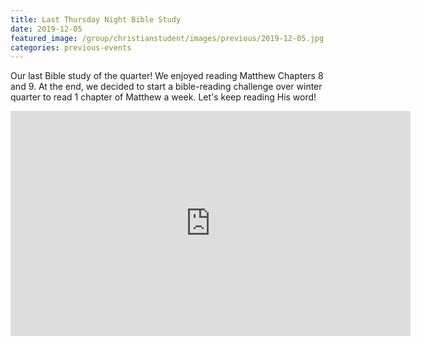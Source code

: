 ```yaml
---
title: Last Thursday Night Bible Study  
date: 2019-12-05
featured_image: /group/christianstudent/images/previous/2019-12-05.jpg
categories: previous-events
---
```

Our last Bible study of the quarter! We enjoyed reading Matthew Chapters 8 and 9. At the end, we decided to start a bible-reading challenge over winter quarter to read 1 chapter of Matthew a week. Let's keep reading His word! 

<iframe src="https://player.vimeo.com/video/380174974" width="640" height="360" frameborder="0" allow="autoplay; fullscreen" allowfullscreen></iframe>